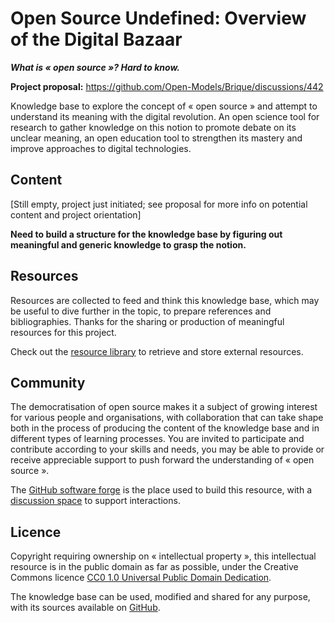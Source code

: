 # Open Source Undefined: Overview of the Digital Bazaar

**_What is « open source »? Hard to know._**

**Project proposal:** https://github.com/Open-Models/Brique/discussions/442

Knowledge base to explore the concept of « open source » and attempt to understand its meaning with the digital revolution.
An open science tool for research to gather knowledge on this notion to promote debate on its unclear meaning, an open
education tool to strengthen its mastery and improve approaches to digital technologies.

## Content

[Still empty, project just initiated; see proposal for more info on potential content and project orientation]

**Need to build a structure for the knowledge base by figuring out meaningful and generic knowledge to grasp the notion.**

## Resources

Resources are collected to feed and think this knowledge base, which may be useful to dive further in the topic, to
prepare references and bibliographies. Thanks for the sharing or production of meaningful resources for this project.

Check out the [resource library](resources/README.md) to retrieve and store external resources.

## Community

The democratisation of open source makes it a subject of growing interest for various people and organisations, with collaboration
that can take shape both in the process of producing the content of the knowledge base and in different types of learning processes.
You are invited to participate and contribute according to your skills and needs, you may be able to provide or receive appreciable support to
push forward the understanding of « open source ».

The [GitHub software forge](https://github.com/Open-Models/Open-Source-Undefined) is the place used to build this resource,
with a [discussion space](https://github.com/Open-Models/Open-Source-Undefined/discussions) to support interactions.

## Licence

Copyright requiring ownership on « intellectual property », this intellectual resource is in the public
domain as far as possible, under the Creative Commons licence [CC0 1.0 Universal Public Domain
Dedication](https://creativecommons.org/publicdomain/zero/1.0/).

The knowledge base can be used, modified and shared for any purpose, with its sources available on
[GitHub](https://github.com/Open-Models/Open-Source-Undefined).
